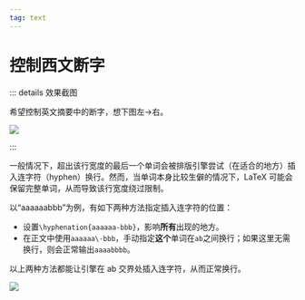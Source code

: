 ```yaml
---
tag: text
---
```


# 控制西文断字

<!-- https://github.com/BITNP/BIThesis/discussions/465#discussioncomment-9177533 -->

::: details 效果截图

希望控制英文摘要中的断字，想下图左→右。

![](https://github.com/BITNP/BIThesis/assets/73375426/8ddaeafe-e0be-48cc-9952-d9466df972aa)

:::

一般情况下，超出该行宽度的最后一个单词会被排版引擎尝试（在适合的地方）插入连字符（hyphen）换行。然而，当单词本身比较生僻的情况下，LaTeX 可能会保留完整单词，从而导致该行宽度绕过限制。

以“aaaaaabbb”为例，有如下两种方法指定插入连字符的位置：

- 设置`\hyphenation{aaaaaa-bbb}`，影响**所有**出现的地方。
- 在正文中使用`aaaaaa\-bbb`，手动指定**这个**单词在`ab`之间换行；如果这里无需换行，则会正常输出`aaaabbbb`。

以上两种方法都能让引擎在 ab 交界处插入连字符，从而正常换行。

![](https://github.com/BITNP/BIThesis/assets/73375426/774281e2-0f33-4c39-b03c-d2036b3d0764)
